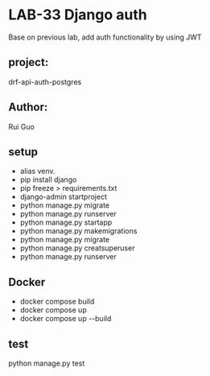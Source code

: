 # LAB-33 Django auth
Base on previous lab, add auth functionality by using JWT

## project: 
drf-api-auth-postgres
## Author: 
Rui Guo
## setup

- alias venv.
- pip install django
- pip freeze > requirements.txt
- django-admin startproject
- python manage.py migrate
- python manage.py runserver
- python manage.py startapp
- python manage.py makemigrations
- python manage.py migrate
- python manage.py creatsuperuser
- python manage.py runserver
## Docker
- docker compose build
- docker compose up
- docker compose up --build

## test

python manage.py test


